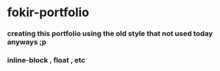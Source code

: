# fokir-portfolio

### creating this portfolio using the old style that not used today anyways ;p

### inline-block , float , etc
